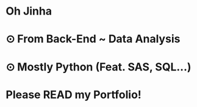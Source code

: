 # Oh Jinha
# 

# ⊙ From Back-End ~ Data Analysis
# ⊙ Mostly Python (Feat. SAS, SQL...)

# 
# Please READ my Portfolio!

